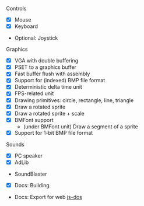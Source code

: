 Controls
- [x] Mouse
- [x] Keyboard
- Optional: Joystick

Graphics
- [x] VGA with double buffering
- [x] PSET to a graphics buffer
- [x] Fast buffer flush with assembly
- [x] Support for (indexed) BMP file format
- [x] Deterministic delta time unit
- [x] FPS-related unit
- [x] Drawing primitives: circle, rectangle, line, triangle
- [x] Draw a rotated sprite
- [x] Draw a rotated sprite + scale
- [x] BMFont support
  - (under BMFont unit) Draw a segment of a sprite
- [x] Support for 1-bit BMP file format

Sounds
- [x] PC speaker
- [x] AdLib
- SoundBlaster

- [x] Docs: Building
- Docs: Export for web [js-dos](https://js-dos.com/)
